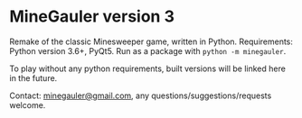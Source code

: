 # MineGauler version 3

Remake of the classic Minesweeper game, written in Python. Requirements: Python version 3.6+, PyQt5.
Run as a package with `python -m minegauler`.

To play without any python requirements, built versions will be linked here in the future.

Contact: minegauler@gmail.com, any questions/suggestions/requests welcome.

